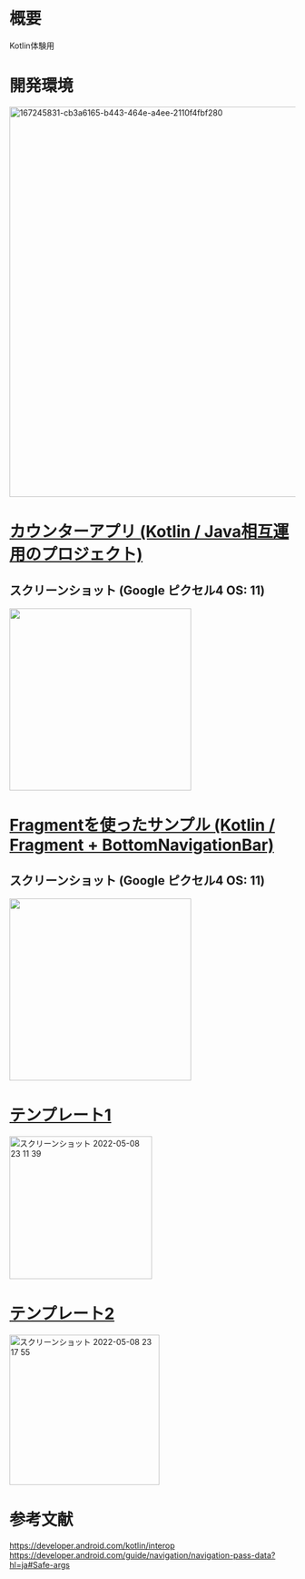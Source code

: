# 概要
Kotlin体験用

# 開発環境
<img width="686" alt="167245831-cb3a6165-b443-464e-a4ee-2110f4fbf280" src="https://user-images.githubusercontent.com/16476224/167291320-712a3141-a861-4127-a6ad-16ab9d3a2fc5.png">


# [カウンターアプリ (Kotlin / Java相互運用のプロジェクト)](https://github.com/LeoAndo/android-kotlin-first-apps/tree/main/CounterApp)

## スクリーンショット (Google ピクセル4 OS: 11)
<img src="https://user-images.githubusercontent.com/16476224/167291323-af6fa8ed-6b65-485c-80da-971f1c9a2b05.gif" width=320 />

# [Fragmentを使ったサンプル (Kotlin / Fragment + BottomNavigationBar)](https://github.com/LeoAndo/android-kotlin-first-apps/tree/main/FragmentSample)

## スクリーンショット (Google ピクセル4 OS: 11)
<img src="https://user-images.githubusercontent.com/16476224/167300098-c4d24bc9-2a18-4449-9a78-b340034a8ecc.png" width=320 />

# [テンプレート1](https://github.com/LeoAndo/android-kotlin-first-apps/tree/main/EmptyActivityTemplate)

<img width="251" alt="スクリーンショット 2022-05-08 23 11 39" src="https://user-images.githubusercontent.com/16476224/167300769-2ed34dcb-1a8b-4d1e-a234-86f943f1b85c.png">

# [テンプレート2](https://github.com/LeoAndo/android-kotlin-first-apps/tree/main/BottomNavigationActivityTemplate)

<img width="264" alt="スクリーンショット 2022-05-08 23 17 55" src="https://user-images.githubusercontent.com/16476224/167300855-426e4caa-6a37-47bd-9b2f-a942d2c1280f.png">

# 参考文献
https://developer.android.com/kotlin/interop<br>
https://developer.android.com/guide/navigation/navigation-pass-data?hl=ja#Safe-args<br>
